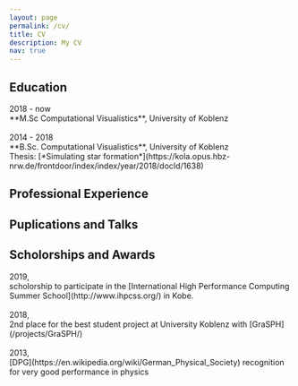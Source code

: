 ```yaml
---
layout: page
permalink: /cv/
title: CV
description: My CV
nav: true
---
```



## Education

<div class="row">
    <div class="col-md-1">
        2018 - now
    </div>
    <div class="col-11">
        **M.Sc Computational Visualistics**, University of Koblenz
    </div>
</div>
<br>
<div class="row">
    <div class="col-md-1">
        2014 - 2018
    </div>
    <div class="col-11">
         **B.Sc. Computational Visualistics**, University of Koblenz<br>
         Thesis: [*Simulating star formation*](https://kola.opus.hbz-nrw.de/frontdoor/index/index/year/2018/docId/1638) 
    </div>
</div>



## Professional Experience

## Puplications and Talks

## Scholorships and Awards

<div class="row">
    <div class="col-md-1">
        2019,
    </div>
    <div class="col-11">
            scholorship to participate in the [International High Performance Computing Summer School](http://www.ihpcss.org/) in Kobe.
    </div>
</div>
<br>
<div class="row">
    <div class="col-1">
        2018,
    </div>
    <div class="col-md-11">
            2nd place for the best student project at University Koblenz with [GraSPH](/projects/GraSPH/) 
    </div>
</div>
<br>
<div class="row">
    <div class="col-md-1">
        2013,
    </div>
    <div class="col-md-11">
            [DPG](https://en.wikipedia.org/wiki/German_Physical_Society) recognition for very good performance in physics
    </div>
</div>
